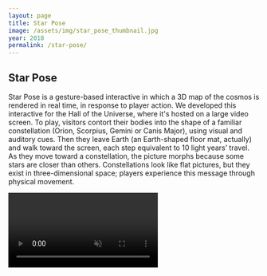 ```yaml
---
layout: page
title: Star Pose
image: /assets/img/star_pose_thumbnail.jpg
year: 2018
permalink: /star-pose/
---
```


## Star Pose

Star Pose is a gesture-based interactive in which a 3D map of the cosmos is rendered in real time, in response to player action. We developed this interactive for the Hall of the Universe, where it's hosted on a large video screen. To play, visitors contort their bodies into the shape of a familiar constellation (Orion, Scorpius, Gemini or Canis Major), using visual and auditory cues. Then they leave Earth (an Earth-shaped floor mat, actually) and walk toward the screen, each step equivalent to 10 light years’ travel. As they move toward a constellation, the picture morphs because some stars are closer than others. Constellations look like flat pictures, but they exist in three-dimensional space; players experience this message through physical movement.

<video src="/assets/video/star_pose.mp4" muted autoplay loop controls></video>
